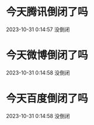 # 今天腾讯倒闭了吗

2023-10-31 0:14:57 没倒闭

# 今天微博倒闭了吗

2023-10-31 0:14:58 没倒闭

# 今天百度倒闭了吗

2023-10-31 0:14:58 没倒闭

